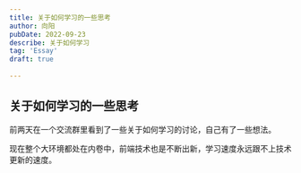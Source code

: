 ```yaml
---
title: 关于如何学习的一些思考
author: 向阳
pubDate: 2022-09-23
describe: 关于如何学习
tag: 'Essay'
draft: true
 
---
```


## 关于如何学习的一些思考

前两天在一个交流群里看到了一些关于如何学习的讨论，自己有了一些想法。

现在整个大环境都处在内卷中，前端技术也是不断出新，学习速度永远跟不上技术更新的速度。
